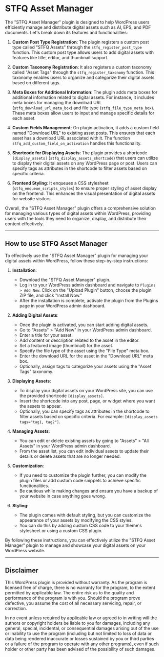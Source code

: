 # STFQ Asset Manager

The "STFQ Asset Manager" plugin is designed to help WordPress users efficiently manage and distribute digital assets such as AI, EPS, and PDF documents. Let's break down its features and functionalities:

1. **Custom Post Type Registration**: The plugin registers a custom post type called "STFQ Assets" through the `stfq_register_post_type` function. This custom post type allows users to add digital assets with features like title, editor, and thumbnail support.

2. **Custom Taxonomy Registration**: It also registers a custom taxonomy called "Asset Tags" through the `stfq_register_taxonomy` function. This taxonomy enables users to organize and categorize their digital assets based on different tags.

3. **Meta Boxes for Additional Information**: The plugin adds meta boxes for additional information related to digital assets. For instance, it includes meta boxes for managing the download URL (`stfq_download_url_meta_box`) and file type (`stfq_file_type_meta_box`). These meta boxes allow users to input and manage specific details for each asset.

4. **Custom Fields Management**: On plugin activation, it adds a custom field named "Download URL" to existing asset posts. This ensures that each asset has a download URL associated with it. The function `stfq_add_custom_field_on_activation` handles this functionality.

5. **Shortcode for Displaying Assets**: The plugin provides a shortcode `[display_assets]` (`stfq_display_assets_shortcode`) that users can utilize to display their digital assets on any WordPress page or post. Users can specify tags as attributes in the shortcode to filter assets based on specific criteria.

6. **Frontend Styling**: It enqueues a CSS stylesheet (`stfq_enqueue_scripts_styles`) to ensure proper styling of asset display on the frontend. This enhances the visual presentation of digital assets for website visitors.

Overall, the "STFQ Asset Manager" plugin offers a comprehensive solution for managing various types of digital assets within WordPress, providing users with the tools they need to organize, display, and distribute their content effectively.

---

## How to use STFQ Asset Manager

To effectively use the "STFQ Asset Manager" plugin for managing your digital assets within WordPress, follow these step-by-step instructions:

1. **Installation**:
   - Download the "STFQ Asset Manager" plugin.
   - Log in to your WordPress admin dashboard and navigate to `Plugins > Add New`. Click on the "Upload Plugin" button, choose the plugin ZIP file, and click "Install Now."
   - After the installation is complete, activate the plugin from the Plugins page in your WordPress admin dashboard.

2. **Adding Digital Assets**:
   - Once the plugin is activated, you can start adding digital assets.
   - Go to "Assets" > "Add New" in your WordPress admin dashboard.
   - Enter a title for your asset.
   - Add content or description related to the asset in the editor.
   - Set a featured image (thumbnail) for the asset.
   - Specify the file type of the asset using the "File Type" meta box.
   - Enter the download URL for the asset in the "Download URL" meta box.
   - Optionally, assign tags to categorize your assets using the "Asset Tags" taxonomy.

3. **Displaying Assets**:
   - To display your digital assets on your WordPress site, you can use the provided shortcode `[display_assets]`.
   - Insert the shortcode into any post, page, or widget where you want the assets to appear.
   - Optionally, you can specify tags as attributes in the shortcode to filter assets based on specific criteria. For example: `[display_assets tags="tag1, tag2"]`.

4. **Managing Assets**:
   - You can edit or delete existing assets by going to "Assets" > "All Assets" in your WordPress admin dashboard.
   - From the asset list, you can edit individual assets to update their details or delete assets that are no longer needed.

5. **Customization**:
   - If you need to customize the plugin further, you can modify the plugin files or add custom code snippets to achieve specific functionalities.
   - Be cautious while making changes and ensure you have a backup of your website in case anything goes wrong.

6. **Styling**:
   - The plugin comes with default styling, but you can customize the appearance of your assets by modifying the CSS styles.
   - You can do this by adding custom CSS code to your theme's stylesheet or using a custom CSS plugin.

By following these instructions, you can effectively utilize the "STFQ Asset Manager" plugin to manage and showcase your digital assets on your WordPress website.

---

## Disclaimer

This WordPress plugin is provided without warranty. As the program is licensed free of charge, there is no warranty for the program, to the extent permitted by applicable law. The entire risk as to the quality and performance of the program is with you. Should the program prove defective, you assume the cost of all necessary servicing, repair, or correction.

In no event unless required by applicable law or agreed to in writing will the authors or copyright holders be liable to you for damages, including any general, special, incidental, or consequential damages arising out of the use or inability to use the program (including but not limited to loss of data or data being rendered inaccurate or losses sustained by you or third parties or a failure of the program to operate with any other programs), even if such holder or other party has been advised of the possibility of such damages.
